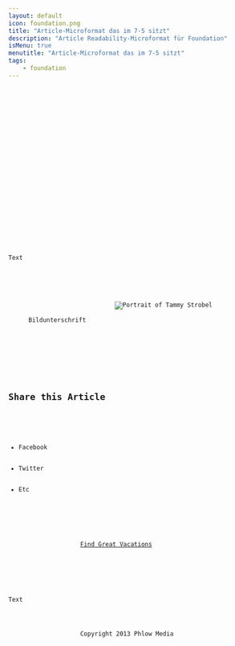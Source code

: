 ```yaml
---
layout: default
icon: foundation.png
title: "Article-Microformat das im 7-5 sitzt"
description: "Article Readability-Microformat für Foundation"
isMenu: true
menutitle: "Article-Microformat das im 7-5 sitzt"
tags:
    - foundation
---
```

 <pre><code class="lang-html">
<div class="row">
    <div class="large-7 columns">
            <article class="hentry">
                <header>
                    <h1 class="entry-title"></h1>
                    <h2 class="entry-summary"></h2>
                </header>
 
                <div class="entry-content">
                    <p>Text</p>

                    <figure>
                        <img src="tammy-strobel.jpg" alt="Portrait of Tammy Strobel" />
                        <figcaption>Bildunterschrift</figcaption>
                    </figure>
             
                    <aside>
                        <h2>Share this Article</h2>
                        <ul>
                            <li>Facebook</li>
                            <li>Twitter</li>
                            <li>Etc</li>
                        </ul>
                    </aside>

                    <a class="entry-unrelated" href="http://fake.site/">Find Great Vacations</a>
                </div>
         
                <footer>
                    <p>Text</p>
                    <div class="source-org vcard copyright">
                    Copyright 2013 <span class="org fn">Phlow Media</span>
                    </div>
                </footer>
            </article>
    </div><!-- /.large-7 -->

    <div class="large-5 columns">
    </div><!-- /.large-5 -->
</div><!-- /.row -->

</code></pre>